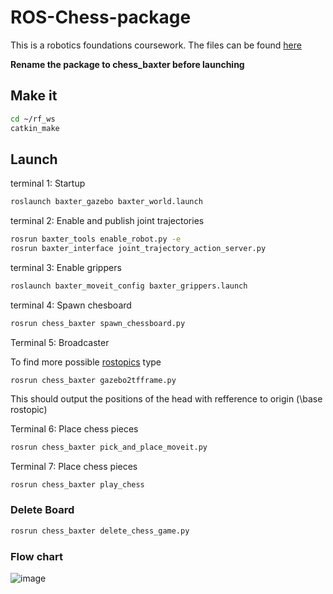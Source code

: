 # ROS-Chess-package

This is a robotics foundations coursework. The files can be found [here](https://moodle.gla.ac.uk/course/view.php?id=34588)

**Rename the package to chess_baxter before launching**

## Make it

```bash
cd ~/rf_ws
catkin_make
```
## Launch

terminal 1: Startup

```bash
roslaunch baxter_gazebo baxter_world.launch
```

terminal 2: Enable and publish joint trajectories

```bash
rosrun baxter_tools enable_robot.py -e
rosrun baxter_interface joint_trajectory_action_server.py
```

terminal 3: Enable grippers

```sh
roslaunch baxter_moveit_config baxter_grippers.launch
```

terminal 4: Spawn chesboard

```sh
rosrun chess_baxter spawn_chessboard.py
```

Terminal 5: Broadcaster

To  find more possible [rostopics](http://wiki.ros.org/rostopic) type
```
rosrun chess_baxter gazebo2tfframe.py
```

This should output the positions of the head with refference to origin (\base rostopic)

Terminal 6: Place chess pieces

```sh
rosrun chess_baxter pick_and_place_moveit.py
```

Terminal 7: Place chess pieces

```sh
rosrun chess_baxter play_chess
```

### Delete Board

```bash
rosrun chess_baxter delete_chess_game.py
```

### Flow chart

![image](https://user-images.githubusercontent.com/82882938/224342808-c0500f92-1435-4d2e-b013-f0fc948d41c2.png)

<!-- ## Create package

```bash
cd ~/rf_ws/src
catkin_create_pkg chess_baxter rospy geometry_msgs sensor_msgs control_msgs trajectory_msgs baxter_core_msgs baxter_interface
```

### Copy nodes from courswork directory to package

```bash
cp ~/Desktop/coursework/spawn_chessboard.py ~/rf_ws/src/chess_baxter/src/spawn_chessboard.py
cp ~/Desktop/coursework/delete_chessgame.py ~/rf_ws/src/chess_baxter/src/delete_chessgame.py
cp -R ~/Desktop/coursework/models ~/rf_ws/src/chess_baxter
```

### Make exectutable

```bash
chmod +x ~/rf_ws/src/chess_baxter/src/spawn_chessboard.py
chmod +x ~/rf_ws/src/chess_baxter/src/delete_chessgame.py
```

### Make it

```bash
cd ~/rf_ws
catkin_make
``` -->
